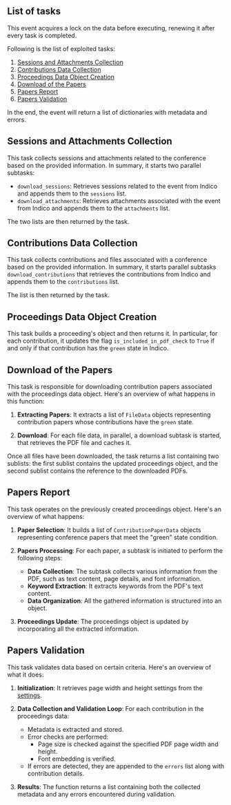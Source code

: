 ## List of tasks

This event acquires a lock on the data before executing, renewing it after every task is completed.

Following is the list of exploited tasks:

1. [Sessions and Attachments Collection](#sessions-and-attachments-collection)
2. [Contributions Data Collection](#contributions-data-collection)
3. [Proceedings Data Object Creation](#proceedings-data-object-creation)
4. [Download of the Papers](#download-of-the-papers)
5. [Papers Report](#papers-report)
6. [Papers Validation](#papers-validation)

In the end, the event will return a list of dictionaries with metadata and errors.

## Sessions and Attachments Collection

This task collects sessions and attachments related to the conference based on the provided information. In summary, it starts two parallel subtasks:

- `download_sessions`: Retrieves sessions related to the event from Indico and appends them to the `sessions` list.
- `download_attachments`: Retrieves attachments associated with the event from Indico and appends them to the `attachments` list.

The two lists are then returned by the task.

## Contributions Data Collection

This task collects contributions and files associated with a conference based on the provided information. In summary, it starts parallel subtasks `download_contributions` that retrieves the contributions from Indico and appends them to the `contributions` list. 

The list is then returned by the task.

## Proceedings Data Object Creation

This task builds a proceeding's object and then returns it. In particular, for each contribution, it updates the flag `is_included_in_pdf_check` to `True` if and only if that contribution has the `green` state in Indico.

## Download of the Papers

This task is responsible for downloading contribution papers associated with the proceedings data object. Here's an overview of what happens in this function:

1. **Extracting Papers**: It extracts a list of `FileData` objects representing contribution papers whose contributions have the `green` state.

2. **Download**: For each file data, in parallel, a download subtask is started, that retrieves the PDF file and caches it.

Once all files have been downloaded, the task returns a list containing two sublists: the first sublist contains the updated proceedings object, and the second sublist contains the reference to the downloaded PDFs.

## Papers Report

This task operates on the previously created proceedings object. Here's an overview of what happens:

1. **Paper Selection**: It builds a list of `ContributionPaperData` objects representing conference papers that meet the "green" state condition.

2. **Papers Processing**: For each paper, a subtask is initiated to perform the following steps:
   
    - **Data Collection**: The subtask collects various information from the PDF, such as text content, page details, and font information.
    - **Keyword Extraction**: It extracts keywords from the PDF's text content.
    - **Data Organization**: All the gathered information is structured into an object.

3. **Proceedings Update**: The proceedings object is updated by incorporating all the extracted information.

## Papers Validation

This task validates data based on certain criteria. Here's an overview of what it does:

1. **Initialization**: It retrieves page width and height settings from the [settings](https://purr-docs.jacow.org/Functionalities/papersCheck/#settings).

2. **Data Collection and Validation Loop**: For each contribution in the proceedings data:
    - Metadata is extracted and stored.
    - Error checks are performed:
        - Page size is checked against the specified PDF page width and height.
        - Font embedding is verified.
    - If errors are detected, they are appended to the `errors` list along with contribution details.

3. **Results**: The function returns a list containing both the collected metadata and any errors encountered during validation.


